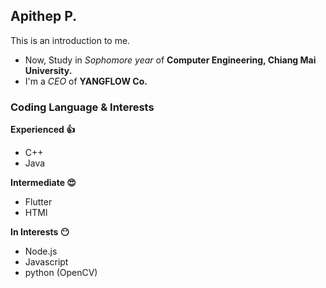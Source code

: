 ## Apithep P.
This is an introduction to me.

- Now, Study in *Sophomore year* of **Computer Engineering, Chiang Mai University.**
- I'm a *CEO* of **YANGFLOW Co.**

### Coding Language & Interests
**Experienced :+1:**
- C++
- Java

**Intermediate :heart_eyes:**
- Flutter
- HTMl

**In Interests :no_mouth:**
- Node.js
- Javascript
- python (OpenCV)
